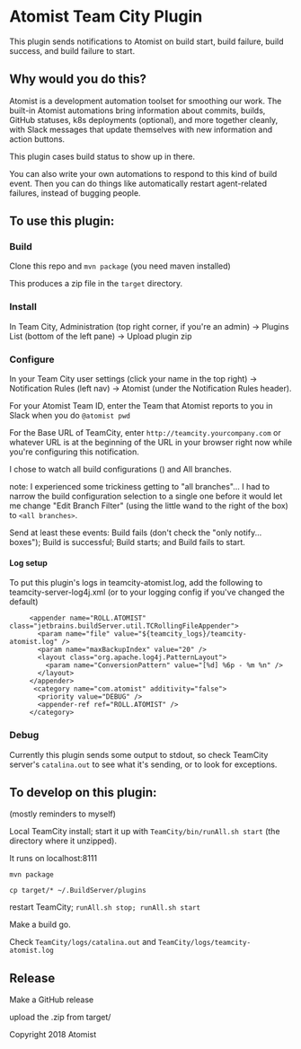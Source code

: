 # Atomist Team City Plugin

This plugin sends notifications to Atomist on build start, build failure, build success, and build failure to start.

## Why would you do this?

Atomist is a development automation toolset for smoothing our work. The built-in Atomist automations bring information about commits, builds, GitHub statuses, k8s deployments (optional), and more together cleanly, with Slack messages that update themselves with new information and action buttons.

This plugin cases build status to show up in there.

You can also write your own automations to respond to this kind of build event. Then you can do things like automatically restart agent-related failures, instead of bugging people.

## To use this plugin:

### Build

Clone this repo and `mvn package` (you need maven installed)

This produces a zip file in the `target` directory.

### Install

In Team City, Administration (top right corner, if you're an admin) -> Plugins List (bottom of the left pane) -> Upload plugin zip

### Configure

In your Team City user settings (click your name in the top right) -> Notification Rules (left nav) -> Atomist (under the Notification Rules header).

For your Atomist Team ID, enter the Team that Atomist reports to you in Slack when you do `@atomist pwd`

For the Base URL of TeamCity, enter `http://teamcity.yourcompany.com` or whatever URL is at the beginning of the URL in your browser right now while you're configuring this notification.

I chose to watch all build configurations (<Root project>) and All branches.

note: I experienced some trickiness getting to "all branches"... I had to narrow the build configuration selection to a single one before it would let me change "Edit Branch Filter" (using the little wand to the right of the box) to `<all branches>`.

Send at least these events: Build fails (don't check the "only notify... boxes"); Build is successful; Build starts; and Build fails to start.

#### Log setup

To put this plugin's logs in teamcity-atomist.log, add the following to teamcity-server-log4j.xml (or to your logging config if you've changed the default)

```
     <appender name="ROLL.ATOMIST" class="jetbrains.buildServer.util.TCRollingFileAppender">
       <param name="file" value="${teamcity_logs}/teamcity-atomist.log" />
       <param name="maxBackupIndex" value="20" />
       <layout class="org.apache.log4j.PatternLayout">
         <param name="ConversionPattern" value="[%d] %6p - %m %n" />
       </layout>
     </appender>
      <category name="com.atomist" additivity="false">
       <priority value="DEBUG" />
       <appender-ref ref="ROLL.ATOMIST" />
     </category>
```

### Debug

Currently this plugin sends some output to stdout, so check TeamCity server's `catalina.out` to see what it's sending, or to look for exceptions.

## To develop on this plugin:

(mostly reminders to myself)

Local TeamCity install; start it up with `TeamCity/bin/runAll.sh start` (the directory where it unzipped).

It runs on localhost:8111

`mvn package`

`cp target/* ~/.BuildServer/plugins` 

restart TeamCity; `runAll.sh stop; runAll.sh start`

Make a build go.

Check `TeamCity/logs/catalina.out` and `TeamCity/logs/teamcity-atomist.log`

## Release

Make a GitHub release

upload the .zip from target/


Copyright 2018 Atomist